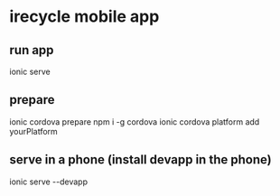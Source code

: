 # irecycle mobile app

## run app 
ionic serve

## prepare
ionic cordova prepare
npm i -g cordova
ionic cordova platform add yourPlatform

## serve in a phone (install devapp in the phone)
ionic serve --devapp